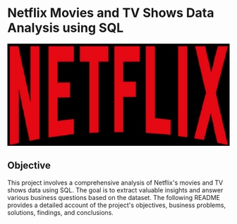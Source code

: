 # Netflix Movies and TV Shows Data Analysis using SQL

![Netflix Logo](https://github.com/sachita27/netflix_sql_project/blob/main/netflix-logo-png-.jpg)

## Objective
This project involves a comprehensive analysis of Netflix's movies and TV shows data using SQL. The goal is to extract valuable insights and answer various business questions based on the dataset. The following README provides a detailed account of the project's objectives, business problems, solutions, findings, and conclusions.

